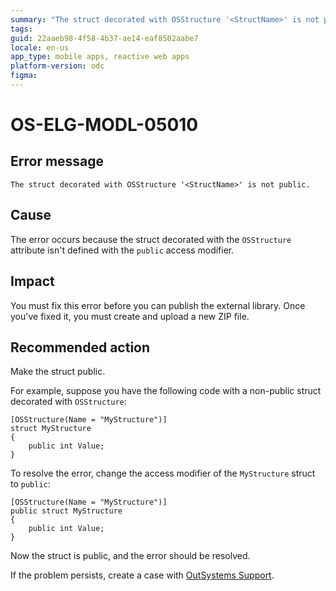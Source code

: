 ```yaml
---
summary: "The struct decorated with OSStructure '<StructName>' is not public."
tags:
guid: 22aaeb98-4f58-4b37-ae14-eaf8502aabe7
locale: en-us
app_type: mobile apps, reactive web apps
platform-version: odc
figma:
---
```


# OS-ELG-MODL-05010

## Error message

`The struct decorated with OSStructure '<StructName>' is not public.`

## Cause

The error occurs because the struct decorated with the `OSStructure` attribute isn't defined with the `public` access modifier.

## Impact

You must fix this error before you can publish the external library. Once you've fixed it, you must create and upload a new ZIP file.

## Recommended action

Make the struct public.

For example, suppose you have the following code with a non-public struct decorated with `OSStructure`:

    [OSStructure(Name = "MyStructure")]
    struct MyStructure
    {
        public int Value;
    }

To resolve the error, change the access modifier of the `MyStructure` struct to `public`:

    [OSStructure(Name = "MyStructure")]
    public struct MyStructure
    {
        public int Value;
    }

Now the struct is public, and the error should be resolved.

If the problem persists, create a case with [OutSystems Support](https://www.outsystems.com/support/portal/open-support-case?ErrorCode=OS-ELG-MODL-05010).
